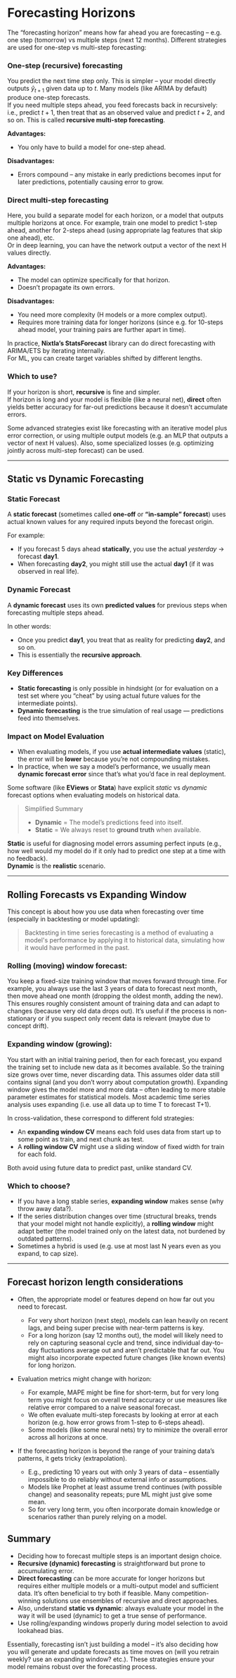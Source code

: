 # Forecasting Horizons

The “forecasting horizon” means how far ahead you are forecasting – e.g. one step (tomorrow) vs multiple steps (next 12 months). Different strategies are used for one-step vs multi-step forecasting:

### One-step (recursive) forecasting
You predict the next time step only. This is simpler – your model directly outputs $\hat{y}_{t+1}$ given data up to $t$. Many models (like ARIMA by default) produce one-step forecasts.  
If you need multiple steps ahead, you feed forecasts back in recursively: i.e., predict $t+1$, then treat that as an observed value and predict $t+2$, and so on. This is called **recursive multi-step forecasting**.

**Advantages:**
- You only have to build a model for one-step ahead.

**Disadvantages:**
- Errors compound – any mistake in early predictions becomes input for later predictions, potentially causing error to grow.

### Direct multi-step forecasting
Here, you build a separate model for each horizon, or a model that outputs multiple horizons at once. For example, train one model to predict 1-step ahead, another for 2-steps ahead (using appropriate lag features that skip one ahead), etc.  
Or in deep learning, you can have the network output a vector of the next H values directly.

**Advantages:**
- The model can optimize specifically for that horizon.
- Doesn’t propagate its own errors.

**Disadvantages:**
- You need more complexity (H models or a more complex output).
- Requires more training data for longer horizons (since e.g. for 10-steps ahead model, your training pairs are further apart in time).

In practice, **Nixtla’s StatsForecast** library can do direct forecasting with ARIMA/ETS by iterating internally.  
For ML, you can create target variables shifted by different lengths.

### Which to use?
If your horizon is short, **recursive** is fine and simpler.  
If horizon is long and your model is flexible (like a neural net), **direct** often yields better accuracy for far-out predictions because it doesn’t accumulate errors.  

Some advanced strategies exist like forecasting with an iterative model plus error correction, or using multiple output models (e.g. an MLP that outputs a vector of next H values). Also, some specialized losses (e.g. optimizing jointly across multi-step forecast) can be used.

---

## Static vs Dynamic Forecasting

### Static Forecast
A **static forecast** (sometimes called **one-off** or **“in-sample” forecast**) uses actual known values for any required inputs beyond the forecast origin.  

For example:
- If you forecast 5 days ahead **statically**, you use the actual *yesterday* → forecast **day1**.
- When forecasting **day2**, you might still use the actual **day1** (if it was observed in real life).

### Dynamic Forecast
A **dynamic forecast** uses its own **predicted values** for previous steps when forecasting multiple steps ahead.  

In other words:
- Once you predict **day1**, you treat that as reality for predicting **day2**, and so on.
- This is essentially the **recursive approach**.

### Key Differences
- **Static forecasting** is only possible in hindsight (or for evaluation on a test set where you “cheat” by using actual future values for the intermediate points).
- **Dynamic forecasting** is the true simulation of real usage — predictions feed into themselves.

### Impact on Model Evaluation
- When evaluating models, if you use **actual intermediate values** (static), the error will be **lower** because you’re not compounding mistakes.
- In practice, when we say a model’s performance, we usually mean **dynamic forecast error** since that’s what you’d face in real deployment.

Some software (like **EViews** or **Stata**) have explicit *static* vs *dynamic* forecast options when evaluating models on historical data.

> Simplified Summary
> - **Dynamic** = The model’s predictions feed into itself.  
> - **Static** = We always reset to **ground truth** when available.  

**Static** is useful for diagnosing model errors assuming perfect inputs (e.g., how well would my model do if it only had to predict one step at a time with no feedback).  
**Dynamic** is the **realistic** scenario.

---

## Rolling Forecasts vs Expanding Window

This concept is about how you use data when forecasting over time (especially in backtesting or model updating):
> Backtesting in time series forecasting is a method of evaluating a model's performance by applying it to historical data, simulating how it would have performed in the past.

### **Rolling (moving) window forecast:**  
  You keep a fixed-size training window that moves forward through time. For example, you always use the last 3 years of data to forecast next month, then move ahead one month (dropping the oldest month, adding the new). This ensures roughly consistent amount of training data and can adapt to changes (because very old data drops out). It’s useful if the process is non-stationary or if you suspect only recent data is relevant (maybe due to concept drift).

### **Expanding window (growing):**  
  You start with an initial training period, then for each forecast, you expand the training set to include new data as it becomes available. So the training size grows over time, never discarding data. This assumes older data still contains signal (and you don’t worry about computation growth). Expanding window gives the model more and more data – often leading to more stable parameter estimates for statistical models. Most academic time series analysis uses expanding (i.e. use all data up to time T to forecast T+1).

In cross-validation, these correspond to different fold strategies:

- An **expanding window CV** means each fold uses data from start up to some point as train, and next chunk as test.  
- A **rolling window CV** might use a sliding window of fixed width for train for each fold.  

Both avoid using future data to predict past, unlike standard CV.

### Which to choose?

- If you have a long stable series, **expanding window** makes sense (why throw away data?).  
- If the series distribution changes over time (structural breaks, trends that your model might not handle explicitly), a **rolling window** might adapt better (the model trained only on the latest data, not burdened by outdated patterns).  
- Sometimes a hybrid is used (e.g. use at most last N years even as you expand, to cap size).

---

## Forecast horizon length considerations

- Often, the appropriate model or features depend on how far out you need to forecast.  
  - For very short horizon (next step), models can lean heavily on recent lags, and being super precise with near-term patterns is key.  
  - For a long horizon (say 12 months out), the model will likely need to rely on capturing seasonal cycle and trend, since individual day-to-day fluctuations average out and aren’t predictable that far out. You might also incorporate expected future changes (like known events) for long horizon.

- Evaluation metrics might change with horizon:  
  - For example, MAPE might be fine for short-term, but for very long term you might focus on overall trend accuracy or use measures like relative error compared to a naive seasonal forecast.  
  - We often evaluate multi-step forecasts by looking at error at each horizon (e.g. how error grows from 1-step to 6-steps ahead).  
  - Some models (like some neural nets) try to minimize the overall error across all horizons at once.

- If the forecasting horizon is beyond the range of your training data’s patterns, it gets tricky (extrapolation).  
  - E.g., predicting 10 years out with only 3 years of data – essentially impossible to do reliably without external info or assumptions.  
  - Models like Prophet at least assume trend continues (with possible change) and seasonality repeats; pure ML might just give some mean.  
  - So for very long term, you often incorporate domain knowledge or scenarios rather than purely relying on a model.

## Summary

- Deciding how to forecast multiple steps is an important design choice.  
- **Recursive (dynamic) forecasting** is straightforward but prone to accumulating error.  
- **Direct forecasting** can be more accurate for longer horizons but requires either multiple models or a multi-output model and sufficient data. It’s often beneficial to try both if feasible. Many competition-winning solutions use ensembles of recursive and direct approaches.  
- Also, understand **static vs dynamic**: always evaluate your model in the way it will be used (dynamic) to get a true sense of performance.  
- Use rolling/expanding windows properly during model selection to avoid lookahead bias.  

Essentially, forecasting isn’t just building a model – it’s also deciding how you will generate and update forecasts as time moves on (will you retrain weekly? use an expanding window? etc.). These strategies ensure your model remains robust over the forecasting process.

